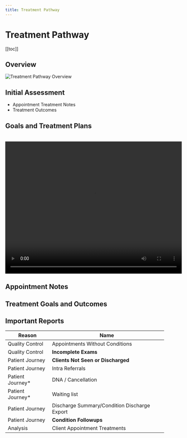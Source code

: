 ```yaml
---
title: Treatment Pathway
---
```


# Treatment Pathway

[[toc]]

## Overview

![Treatment Pathway Overview](https://drive.google.com/uc?id=1pJAE9mkyqqebob3vybvAqLfVNDGymrbT)

## Initial Assessment

- Appointment Treatment Notes
- Treatment Outcomes

## Goals and Treatment Plans

<video style="margin-top:20px" width="560" height="420" controls>
  <source src="http://gensolve-docs.s3-ap-southeast-2.amazonaws.com/GPM/6.5/Videos/Administration/How%20to%20Create%20a%20Patient%20Goal/How_to_Create_a_Patient_Goal_UK.mp4" type="video/mp4">
  Your browser does not support the video tag.
</video>

## Appointment Notes

## Treatment Goals and Outcomes

## Important Reports

| Reason            | Name                                         |
| ----------------- | -------------------------------------------- |
| Quality Control   | Appointments Without Conditions              |
| Quality Control   | **Incomplete Exams**                         |
| Patient Journey   | **Clients Not Seen or Discharged**           |
| Patient Journey   | Intra Referrals                              |
| Patient Journey\* | DNA / Cancellation                           |
| Patient Journey\* | Waiting list                                 |
| Patient Journey   | Discharge Summary/Condition Discharge Export |
| Patient Journey   | **Condition Followups**                      |
| Analysis          | Client Appointment Treatments                |

